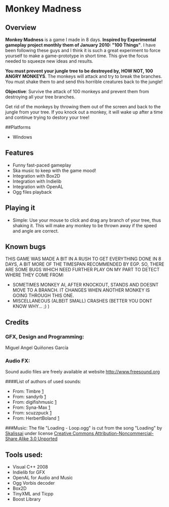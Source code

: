 # Monkey Madness

## Overview

**Monkey Madness** is a game I made in 8 days. **Inspired by Experimental gameplay project monthly them of January 2010: 
"100 Things"**. I have been following these guys and I think it is such a great experiment to force yourself to make  a game-prototype in short time. This give the focus needed to squeeze new ideas and results.

**You must prevent your jungle tree to be destroyed by, HOW NOT, 100 ANGRY MONKEYS**. The monkeys will attack and try to break the branches. You must shake them to and send this horrible creatures back to the jungle!

**Objective**: Survive the attack of 100 monkeys and prevent them from destroying all your tree branches. 

Get rid of the monkeys by throwing them out of the screen and back to the jungle from your tree. If you knock out a monkey, it will wake up after a time and continue trying to destory your tree!

##Platforms

* Windows

## Features
* Funny fast-paced gameplay
* Ska music to keep with the game mood!
* Integration with Box2D
* Integration with Indielib
* Integration with OpenAL
* Ogg files playback

## Playing it
- Simple: Use your mouse to click and drag any branch of your tree, thus shaking it. This will make any monkey to be thrown away if the speed and angle are correct.

## Known bugs
THIS GAME WAS MADE A BIT IN A RUSH TO GET EVERYTHING DONE IN 8 DAYS, A BIT MORE OF THE TIMESPAN RECOMMENDED BY EGP. SO, THERE ARE SOME BUGS WHICH NEED FURTHER PLAY ON MY PART TO DETECT WHERE THEY COME FROM:

- SOMETIMES MONKEY AI, AFTER KNOCKOUT, STANDS AND DOESNT MOVE TO A BRANCH. IT CHANGES WHEN ANOTHER MONKEY IS GOING
THROUGH THIS ONE.
- MISCELLANEOUS (ALBEIT SMALL) CRASHES (BETTER YOU DONT KNOW WHY... ;) )

## Credits
### GFX, Design and Programming: 
Miguel Angel Quiñones García

### Audio FX:
Sound audio files are freely available at website http://www.freesound.org 

####List of authors of used sounds: 

- From: Timbre
[1](http://www.freesound.org/samplesViewSingle.php?id=87792)
- From: sandyrb
[1](http://www.freesound.org/samplesViewSingle.php?id=41382)
- From: digifishmusic
[1](http://www.freesound.org/samplesViewSingle.php?id=57555)
- From: Syna-Max
[1](http://www.freesound.org/samplesViewSingle.php?id=43586)
- From: scuzzpuck
[1](http://www.freesound.org/samplesViewSingle.php?id=40838)
- From: HerbertBoland
[1](http://www.freesound.org/samplesViewSingle.php?id=33206)

###Music: 
The file "Loading - Loop.ogg" is cut from the song "Loading" by [Skalissai](http://www.jamendo.com/en/track/511467)
under license [Creative Commons Attribution-Noncommercial-Share Alike 3.0 Unported](http://creativecommons.org/licenses/by-nc-sa/3.0/)


## Tools used:
- Visual C++ 2008
- Indielib for GFX
- OpenAL for Audio and Music
- Ogg Vorbis decoder
- Box2D
- TinyXML and Ticpp
- Boost Library